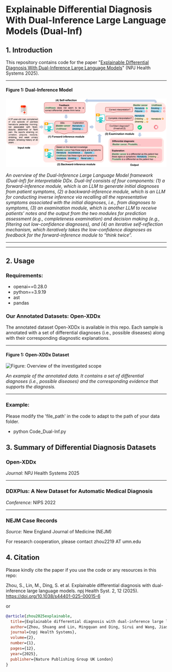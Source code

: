 # Explainable Differential Diagnosis With Dual-Inference Large Language Models (Dual-Inf)

## 1. Introduction
This repository contains code for the paper "[Explainable Differential Diagnosis With Dual-Inference Large Language Models](https://www.nature.com/articles/s44401-025-00015-6)" (NPJ Health Systems 2025).



---

#### **Figure 1: Dual-Inference Model**

<img src="Figure_Dual-Inf.jpg" alt="Figure: Overview of the Dual-Inf framework" width="700px" />

*An overview of the Dual-Inference Large Language Model framework (Dual-Inf) for interpretable
DDx. Dual-Inf consists of four components: (1) a forward-inference module, which is an LLM to generate
initial diagnoses from patient symptoms, (2) a backward-inference module, which is an LLM for conducting
inverse inference via recalling all the representative symptoms associated with the initial diagnoses, i.e., from
diagnoses to symptoms, (3) an examination module, which is another LLM to receive patients’ notes and the
output from the two modules for prediction assessment (e.g., completeness examination) and decision making
(e.g., filtering out low-confidence diagnoses), and (4) an iterative self-reflection mechanism, which iteratively
takes the low-confidence diagnoses as feedback for the forward-inference module to “think twice”.*

---

---


## 2. Usage
### Requirements:
+ openai==0.28.0
+ python==3.9.19
+ ast
+ pandas


### Our Annotated Datasets: Open-XDDx
The annotated dataset Open-XDDx is available in this repo. 
Each sample is annotated with a set of differential diagnoses (i.e., possible diseases) along with their corresponding diagnostic explanations.

---

#### **Figure 1: Open-XDDx Dataset**

<img src="Figure_OpenXDDx_dataset.jpg" alt="Figure: Overview of the investigated scope" width="700px" />

*An example of the annotated data. It contains a set of differential diagnoses (i.e., possible diseases) and the corresponding evidence that supports the diagnosis.*

---


### Example:
Please modify the 'file_path' in the code to adapt to the path of your data folder.

+ python Code_Dual-Inf.py




## 3. Summary of Differential Diagnosis Datasets


### Open-XDDx  
*Journal:* NPJ Health Systems 2025

---

### DDXPlus: A New Dataset for Automatic Medical Diagnosis  
*Conference:* NIPS 2022  

---

### NEJM Case Records  
*Source:* New England Journal of Medicine (NEJM)




For research cooperation, please contact zhou2219 AT umn.edu




## 4. Citation
Please kindly cite the paper if you use the code or any resources in this repo:

Zhou, S., Lin, M., Ding, S. et al. Explainable differential diagnosis with dual-inference large language models. npj Health Syst. 2, 12 (2025). https://doi.org/10.1038/s44401-025-00015-6

or

```bib
@article{zhou2025explainable,
  title={Explainable differential diagnosis with dual-inference large language models},
  author={Zhou, Shuang and Lin, Mingquan and Ding, Sirui and Wang, Jiashuo and Chen, Canyu and Melton, Genevieve B and Zou, James and Zhang, Rui},
  journal={npj Health Systems},
  volume={2},
  number={1},
  pages={12},
  year={2025},
  publisher={Nature Publishing Group UK London}
}
```

